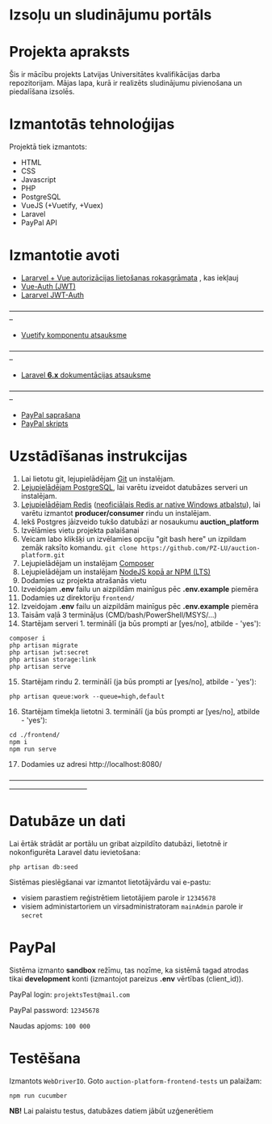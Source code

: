 # Izsoļu un sludinājumu portāls

# Projekta apraksts

Šis ir mācību projekts Latvijas Universitātes kvalifikācijas darba repozitorijam.
Mājas lapa, kurā ir realizēts sludinājumu pivienošana un piedalīšana izsolēs.

# Izmantotās tehnoloģijas

Projektā tiek izmantots:
- HTML
- CSS
- Javascript
- PHP
- PostgreSQL
- VueJS (+Vuetify, +Vuex)
- Laravel
- PayPal API

# Izmantotie avoti

- [Lararvel + Vue autorizācijas lietošanas rokasgrāmata](https://medium.com/@ripoche.b/create-a-spa-with-role-based-authentication-with-laravel-and-vue-js-ac4b260b882f)
  , kas iekļauj
- [Vue-Auth (JWT)](https://websanova.com/docs/vue-auth/methods/index)
- [Lararvel JWT-Auth](https://jwt-auth.readthedocs.io/en/develop/)

–––––––––––––––––––––––––––––––––––––––––––––––––––––––––––––––––––––––––

- [Vuetify komponentu atsauksme](https://vuetifyjs.com/en/components/api-explorer/)

–––––––––––––––––––––––––––––––––––––––––––––––––––––––––––––––––––––––––

- [Laravel __6.x__ dokumentācijas atsauksme](https://laravel.com/docs/6.x/readme)

–––––––––––––––––––––––––––––––––––––––––––––––––––––––––––––––––––––––––

- [PayPal saprašana](https://developer.paypal.com/docs/checkout/reference/upgrade-integration/#1-understand-the-javascript-sdk-checkout-flow)
- [PayPal skripts](https://developer.paypal.com/docs/checkout/reference/upgrade-integration/#4-set-up-the-transaction)

# Uzstādīšanas instrukcijas
1. Lai lietotu git, lejupielādējam [Git](https://git-scm.com/downloads) un instalējam.
2. [Lejupielādējam PostgreSQL](https://www.postgresql.org/download/), lai varētu izveidot datubāzes serveri un instalējam.
3. [Lejupielādējam Redis](https://redis.io/download/) ([neoficiālais Redis ar native Windows atbalstu](https://github.com/zkteco-home/redis-windows)), lai varētu izmantot __producer/consumer__ rindu un instalējam.
4. Iekš Postgres jāizveido tukšo datubāzi ar nosaukumu __auction_platform__
5. Izvēlāmies vietu projekta palaišanai
6. Veicam labo klikšķi un izvēlamies opciju "git bash here" un izpildam zemāk raksīto komandu.
`git clone https://github.com/PZ-LU/auction-platform.git`
7. Lejupielādējam un instalējam [Composer](https://getcomposer.org/download/)
8. Lejupielādējam un instalējam [NodeJS kopā ar NPM (LTS)](https://nodejs.org/en/)
9. Dodamies uz projekta atrašanās vietu
10. Izveidojam __.env__ failu un aizpildām mainīgus pēc __.env.example__ piemēra
11. Dodamies uz direktoriju `frontend/`
12. Izveidojam __.env__ failu un aizpildām mainīgus pēc __.env.example__ piemēra
13. Taisām vaļā 3 termināļus (CMD/bash/PowerShell/MSYS/...)
14. Startējam serveri 1. terminālī (ja būs prompti ar [yes/no], atbilde - 'yes'):
```
composer i
php artisan migrate
php artisan jwt:secret
php artisan storage:link
php artisan serve
```
15. Startējam rindu 2. terminālī (ja būs prompti ar [yes/no], atbilde - 'yes'):
```
php artisan queue:work --queue=high,default
```
16. Startējam tīmekļa lietotni 3. terminālī (ja būs prompti ar [yes/no], atbilde - 'yes'):
```
cd ./frontend/
npm i
npm run serve
```
17. Dodamies uz adresi http://localhost:8080/

––––––––––––––––––––––––––––––––––––––––––––––––––––––––––––––––––––––––––––––––––––––––––––––

# Datubāze un dati
Lai ērtāk strādāt ar portālu un gribat aizpildīto datubāzi, lietotnē ir nokonfigurēta Laravel datu ievietošana:

`php artisan db:seed`

Sistēmas pieslēgšanai var izmantot lietotājvārdu vai e-pastu:
 * visiem parastiem reģistrētiem lietotājiem parole ir `12345678`
 * visiem administartoriem un virsadministratoram `mainAdmin` parole ir `secret`

# PayPal
Sistēma izmanto __sandbox__ režīmu, tas nozīme, ka sistēmā tagad atrodas tikai __development__ konti (izmantojot pareizus __.env__ vērtības (client_id)).

PayPal login: `projektsTest@mail.com`

PayPal password: `12345678`

Naudas apjoms: `100 000`

# Testēšana
Izmantots `WebDriverIO`. Goto `auction-platform-frontend-tests` un palaižam:

`npm run cucumber`

__NB!__ Lai palaistu testus, datubāzes datiem jābūt uzģenerētiem